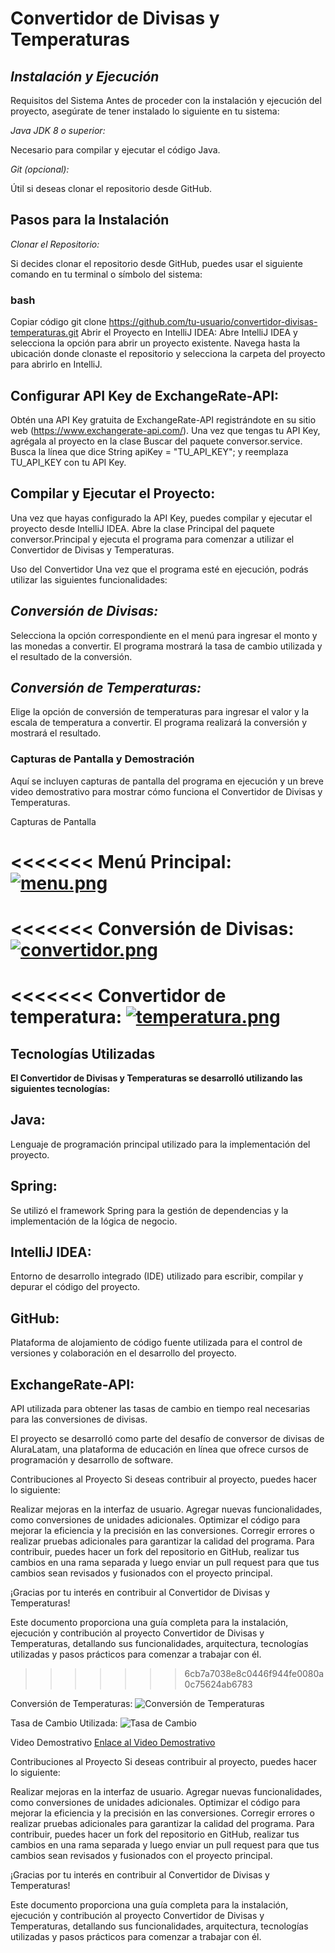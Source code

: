 
# Convertidor de Divisas y Temperaturas 



## ***Instalación y Ejecución***

Requisitos del Sistema
Antes de proceder con la instalación y ejecución del proyecto, asegúrate de tener instalado lo siguiente en tu sistema:

*Java JDK 8 o superior:*

Necesario para compilar y ejecutar el código Java.

*Git (opcional):* 

Útil si deseas clonar el repositorio desde GitHub.

## Pasos para la Instalación

*Clonar el Repositorio:*

Si decides clonar el repositorio desde GitHub, puedes usar el siguiente comando en tu terminal o símbolo del sistema:

### bash
Copiar código
git clone https://github.com/tu-usuario/convertidor-divisas-temperaturas.git
Abrir el Proyecto en IntelliJ IDEA:
Abre IntelliJ IDEA y selecciona la opción para abrir un proyecto existente. Navega hasta la ubicación donde clonaste el repositorio y selecciona la carpeta del proyecto para abrirlo en IntelliJ.

## **Configurar API Key de ExchangeRate-API:**
Obtén una API Key gratuita de ExchangeRate-API registrándote en su sitio web (https://www.exchangerate-api.com/). Una vez que tengas tu API Key, agrégala al proyecto en la clase Buscar del paquete conversor.service. 
Busca la línea que dice String apiKey = "TU_API_KEY"; y reemplaza TU_API_KEY con tu API Key.

## **Compilar y Ejecutar el Proyecto:**
Una vez que hayas configurado la API Key, puedes compilar y ejecutar el proyecto desde IntelliJ IDEA. Abre la clase Principal del paquete conversor.Principal y ejecuta el programa para comenzar a utilizar el Convertidor de Divisas y Temperaturas.

Uso del Convertidor
Una vez que el programa esté en ejecución, podrás utilizar las siguientes funcionalidades:

## ***Conversión de Divisas:*** 

Selecciona la opción correspondiente en el menú para ingresar el monto y las monedas a convertir. El programa mostrará la tasa de cambio utilizada y el resultado de la conversión.

## ***Conversión de Temperaturas:*** 

Elige la opción de conversión de temperaturas para ingresar el valor y la escala de temperatura a convertir. El programa realizará la conversión y mostrará el resultado.

### **Capturas de Pantalla y Demostración**
Aquí se incluyen capturas de pantalla del programa en ejecución y un breve video demostrativo para mostrar cómo funciona el Convertidor de Divisas y Temperaturas.

Capturas de Pantalla

<<<<<<<
 Menú Principal:
[![menu.png](https://i.postimg.cc/wTxrrnZC/menu.png)](https://postimg.cc/DmD5Jp26)
=======

<<<<<<<
Conversión de Divisas:
[![convertidor.png](https://i.postimg.cc/VLvL9ZfR/convertidor.png)](https://postimg.cc/0bgsPfJM)
=======

<<<<<<<
Convertidor de temperatura:
[![temperatura.png](https://i.postimg.cc/rF9TWcHP/temperatura.png)](https://postimg.cc/2V3gNprQ)
=======


## Tecnologías Utilizadas

**El Convertidor de Divisas y Temperaturas se desarrolló utilizando las siguientes tecnologías:**

## Java: 
Lenguaje de programación principal utilizado para la implementación del proyecto.

## Spring: 
Se utilizó el framework Spring para la gestión de dependencias y la implementación de la lógica de negocio.

## IntelliJ IDEA: 
Entorno de desarrollo integrado (IDE) utilizado para escribir, compilar y depurar el código del proyecto.

## GitHub: 
Plataforma de alojamiento de código fuente utilizada para el control de versiones y colaboración en el desarrollo del proyecto.

## ExchangeRate-API: 
API utilizada para obtener las tasas de cambio en tiempo real necesarias para las conversiones de divisas.

El proyecto se desarrolló como parte del desafío de conversor de divisas de AluraLatam, una plataforma de educación en línea que ofrece cursos de programación y desarrollo de software.




Contribuciones al Proyecto
Si deseas contribuir al proyecto, puedes hacer lo siguiente:

Realizar mejoras en la interfaz de usuario.
Agregar nuevas funcionalidades, como conversiones de unidades adicionales.
Optimizar el código para mejorar la eficiencia y la precisión en las conversiones.
Corregir errores o realizar pruebas adicionales para garantizar la calidad del programa.
Para contribuir, puedes hacer un fork del repositorio en GitHub, realizar tus cambios en una rama separada y luego enviar un pull request para que tus cambios sean revisados y fusionados con el proyecto principal.

¡Gracias por tu interés en contribuir al Convertidor de Divisas y Temperaturas!

Este documento proporciona una guía completa para la instalación, ejecución y contribución al proyecto Convertidor de Divisas y Temperaturas, detallando sus funcionalidades, arquitectura, tecnologías utilizadas y pasos prácticos para comenzar a trabajar con él.


>>>>>>> 6cb7a7038e8c0446f944fe0080a0c75624ab6783


Conversión de Temperaturas:
![Conversión de Temperaturas](ruta/imagen3.png)


Tasa de Cambio Utilizada:
![Tasa de Cambio](ruta/imagen4.png)


Video Demostrativo
[Enlace al Video Demostrativo](ruta/video_demo.mp4)


Contribuciones al Proyecto
Si deseas contribuir al proyecto, puedes hacer lo siguiente:

Realizar mejoras en la interfaz de usuario.
Agregar nuevas funcionalidades, como conversiones de unidades adicionales.
Optimizar el código para mejorar la eficiencia y la precisión en las conversiones.
Corregir errores o realizar pruebas adicionales para garantizar la calidad del programa.
Para contribuir, puedes hacer un fork del repositorio en GitHub, realizar tus cambios en una rama separada y luego enviar un pull request para que tus cambios sean revisados y fusionados con el proyecto principal.

¡Gracias por tu interés en contribuir al Convertidor de Divisas y Temperaturas!

Este documento proporciona una guía completa para la instalación, ejecución y contribución al proyecto Convertidor de Divisas y Temperaturas, detallando sus funcionalidades, arquitectura, tecnologías utilizadas y pasos prácticos para comenzar a trabajar con él.

